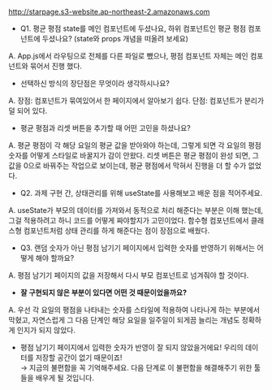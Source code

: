 http://starpage.s3-website.ap-northeast-2.amazonaws.com

- Q1. 평균 평점 state를 메인 컴포넌트에 두셨나요, 하위 컴포넌트인 평균 평점 컴포넌트에 두셨나요?
(state와 props 개념을 떠올려 보세요)

A. App.js에서 라우팅으로 전체를 다른 파일로 뺐으나, 평점 컴포넌트 자체는 메인 컴포넌트와 묶어서 진행 했다.


- 선택하신 방식의 장단점은 무엇이라 생각하시나요?

A. 장점: 컴포넌트가 묶여있어서 한 페이지에서 알아보기 쉽다.
단점: 컴포넌트가 분리가 덜 되어 있다.


- 평균 평점과 리셋 버튼을 추가할 때 어떤 고민을 하셨나요?

A. 평균 평점이 각 해당 요일의 평균 값을 받아와야 하는데, 그렇게 되면 각 요일의 평점 숫자를 어떻게 스타일로 바꿀지가 감이 안왔다.
리셋 버튼은 평균 평점이 완성 되면, 그 값을 0으로 바꿔주는 작업으로 보이는데, 평균 평점에서 막혀서 진행을 더 할 수가 없었다.


- Q2. 과제 구현 간, 상태관리를 위해 useState를 사용해보고 배운 점을 적어주세요.

A. useState가 부모의 데이터를 가져와서 동적으로 처리 해준다는 부분은 이해 했는데, 그걸 적용하려고 하니 코드를 어떻게 짜야할지가 고민이었다.
함수형 컴포넌트에서 클래스형 컴포넌트처럼 상태 관리를 하게 해준다는 점이 장점으로 배웠다.


- Q3. 랜덤 숫자가 아닌 평점 남기기 페이지에서 입력한 숫자를 반영하기 위해서는 어떻게 해야 할까요?

A. 평점 남기기 페이지의 값을 저장해서 다시 부모 컴포넌트로 넘겨줘야 할 것이다.


- **잘 구현되지 않은 부분이 있다면 어떤 것 때문이었을까요?**

A. 우선 각 요일의 평점을 나타내는 숫자를 스타일에 적용하여 나타나게 하는 부분에서 막혔고, 자연스럽게 그 다음 단계인 해당 요일을 일주일이 되게끔 늘리는 개념도 정확하게 인지가 되지 않았다.


- 평점 남기기 페이지에서 입력한 숫자가 반영이 잘 되지 않았을거에요! 우리의 데이터를 저장할 공간이 없기 때문이죠!    
→ 지금의 불편함을 꼭 기억해주세요. 다음 단계로 이 불편함을 해결해주기 위한 툴들을 배우게 될 것입니다.



<!-- # Getting Started with Create React App

This project was bootstrapped with [Create React App](https://github.com/facebook/create-react-app).

## Available Scripts

In the project directory, you can run:

### `yarn start`

Runs the app in the development mode.\
Open [http://localhost:3000](http://localhost:3000) to view it in your browser.

The page will reload when you make changes.\
You may also see any lint errors in the console.

### `yarn test`

Launches the test runner in the interactive watch mode.\
See the section about [running tests](https://facebook.github.io/create-react-app/docs/running-tests) for more information.

### `yarn build`

Builds the app for production to the `build` folder.\
It correctly bundles React in production mode and optimizes the build for the best performance.

The build is minified and the filenames include the hashes.\
Your app is ready to be deployed!

See the section about [deployment](https://facebook.github.io/create-react-app/docs/deployment) for more information.

### `yarn eject`

**Note: this is a one-way operation. Once you `eject`, you can't go back!**

If you aren't satisfied with the build tool and configuration choices, you can `eject` at any time. This command will remove the single build dependency from your project.

Instead, it will copy all the configuration files and the transitive dependencies (webpack, Babel, ESLint, etc) right into your project so you have full control over them. All of the commands except `eject` will still work, but they will point to the copied scripts so you can tweak them. At this point you're on your own.

You don't have to ever use `eject`. The curated feature set is suitable for small and middle deployments, and you shouldn't feel obligated to use this feature. However we understand that this tool wouldn't be useful if you couldn't customize it when you are ready for it.

## Learn More

You can learn more in the [Create React App documentation](https://facebook.github.io/create-react-app/docs/getting-started).

To learn React, check out the [React documentation](https://reactjs.org/).

### Code Splitting

This section has moved here: [https://facebook.github.io/create-react-app/docs/code-splitting](https://facebook.github.io/create-react-app/docs/code-splitting)

### Analyzing the Bundle Size

This section has moved here: [https://facebook.github.io/create-react-app/docs/analyzing-the-bundle-size](https://facebook.github.io/create-react-app/docs/analyzing-the-bundle-size)

### Making a Progressive Web App

This section has moved here: [https://facebook.github.io/create-react-app/docs/making-a-progressive-web-app](https://facebook.github.io/create-react-app/docs/making-a-progressive-web-app)

### Advanced Configuration

This section has moved here: [https://facebook.github.io/create-react-app/docs/advanced-configuration](https://facebook.github.io/create-react-app/docs/advanced-configuration)

### Deployment

This section has moved here: [https://facebook.github.io/create-react-app/docs/deployment](https://facebook.github.io/create-react-app/docs/deployment)

### `yarn build` fails to minify

This section has moved here: [https://facebook.github.io/create-react-app/docs/troubleshooting#npm-run-build-fails-to-minify](https://facebook.github.io/create-react-app/docs/troubleshooting#npm-run-build-fails-to-minify)
 -->
